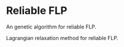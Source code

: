 # Reliable FLP
An genetic algorithm for reliable FLP.

Lagrangian relaxation method for reliable FLP.
